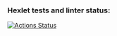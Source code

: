 ### Hexlet tests and linter status:
[![Actions Status](https://github.com/VladPomelnikov20/frontend-project-44/actions/workflows/hexlet-check.yml/badge.svg)](https://github.com/VladPomelnikov20/frontend-project-44/actions)